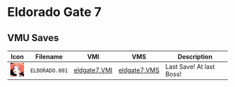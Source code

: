 # Eldorado Gate 7

## VMU Saves

| Icon | Filename | VMI | VMS | Description |
|------|----------|-----|-----|-------------|
| ![Eldorado Gate 7](../icons/ELDORADO.001.GIF) | `ELDORADO.001` | [eldgate7.VMI](eldgate7.VMI) | [eldgate7.VMS](eldgate7.VMS) | Last Save! At last Boss! |
